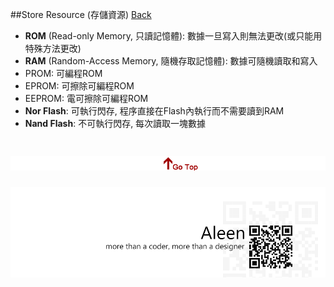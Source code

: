 ##Store Resource (存儲資源)	[Back](./../Embedded_System.md)

- **ROM** (Read-only Memory, 只讀記憶體): 數據一旦寫入則無法更改(或只能用特殊方法更改)
- **RAM** (Random-Access Memory, 隨機存取記憶體): 數據可隨機讀取和寫入
- PROM: 可編程ROM
- EPROM: 可擦除可編程ROM
- EEPROM: 電可擦除可編程ROM
- **Nor Flash**: 可執行閃存, 程序直接在Flash內執行而不需要讀到RAM
- **Nand Flash**: 不可執行閃存, 每次讀取一塊數據

<a href="#" style="left:200px;"><img src="./../../pic/gotop.png"></a>
=====
<a href="http://aleen42.github.io/" target="_blank" ><img src="./../../pic/tail.gif"></a>
